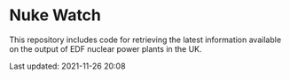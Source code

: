 # Nuke Watch

This repository includes code for retrieving the latest information available on the output of EDF nuclear power plants in the UK.

Last updated: 2021-11-26 20:08